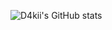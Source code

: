 ![D4kii's GitHub stats](https://github-readme-stats.vercel.app/api?username=D4kii&show_icons=true&bg_color=000000)

